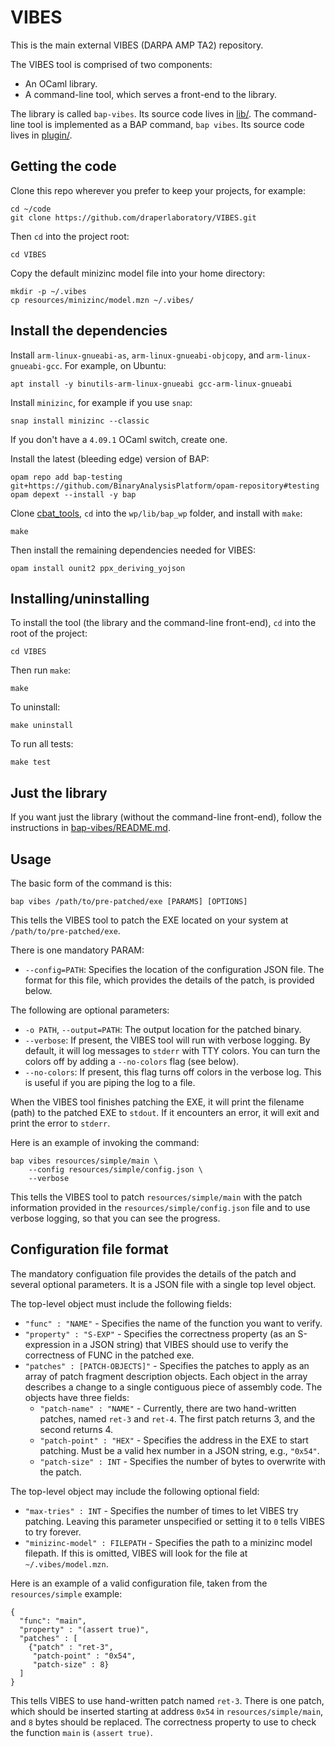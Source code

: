 # VIBES

This is the main external VIBES (DARPA AMP TA2) repository.

The VIBES tool is comprised of two components:

* An OCaml library.
* A command-line tool, which serves a front-end to the library. 

The library is called `bap-vibes`. Its source code lives in [lib/](./lib). 
The command-line tool is implemented as a BAP command, `bap vibes`. Its 
source code lives in [plugin/](./plugin).


## Getting the code

Clone this repo wherever you prefer to keep your projects, for example:

    cd ~/code
    git clone https://github.com/draperlaboratory/VIBES.git

Then `cd` into the project root:

    cd VIBES

Copy the default minizinc model file into your home directory:

    mkdir -p ~/.vibes
    cp resources/minizinc/model.mzn ~/.vibes/


## Install the dependencies

Install `arm-linux-gnueabi-as`, `arm-linux-gnueabi-objcopy`, and
`arm-linux-gnueabi-gcc`. For example, on Ubuntu:

    apt install -y binutils-arm-linux-gnueabi gcc-arm-linux-gnueabi

Install `minizinc`, for example if you use `snap`:

    snap install minizinc --classic

If you don't have a `4.09.1` OCaml switch, create one. 

Install the latest (bleeding edge) version of BAP:

    opam repo add bap-testing git+https://github.com/BinaryAnalysisPlatform/opam-repository#testing
    opam depext --install -y bap

Clone [cbat_tools](https://github.com/draperlaboratory/cbat_tools), `cd`
into the `wp/lib/bap_wp` folder, and install with `make`:

    make

Then install the remaining dependencies needed for VIBES:

    opam install ounit2 ppx_deriving_yojson


## Installing/uninstalling

To install the tool (the library and the command-line front-end), `cd` into
the root of the project:

    cd VIBES

Then run `make`:

    make

To uninstall:

    make uninstall

To run all tests:

    make test


## Just the library

If you want just the library (without the command-line front-end), follow
the instructions in [bap-vibes/README.md](./bap-vibes/README.md).


## Usage

The basic form of the command is this:

    bap vibes /path/to/pre-patched/exe [PARAMS] [OPTIONS]

This tells the VIBES tool to patch the EXE located on your system at
`/path/to/pre-patched/exe`.

There is one mandatory PARAM:

* `--config=PATH`:
  Specifies the location of the configuration JSON file.  The format for this
  file, which provides the details of the patch, is provided below.

The following are optional parameters:

* `-o PATH`, `--output=PATH`:
  The output location for the patched binary.
* `--verbose`:
  If present, the VIBES tool will run with verbose logging. By default, it
  will log messages to `stderr` with TTY colors. You can turn the colors off
  by adding a `--no-colors` flag (see below).
* `--no-colors`:
  If present, this flag turns off colors in the verbose log. This is useful
  if you are piping the log to a file.

When the VIBES tool finishes patching the EXE, it will print the
filename (path) to the patched EXE to `stdout`. If it encounters an error,
it will exit and print the error to `stderr`.

Here is an example of invoking the command:

    bap vibes resources/simple/main \
        --config resources/simple/config.json \
        --verbose

This tells the VIBES tool to patch `resources/simple/main` with the patch
information provided in the `resources/simple/config.json` file and to use
verbose logging, so that you can see the progress.


## Configuration file format

The mandatory configuation file provides the details of the patch and several
optional parameters.  It is a JSON file with a single top level object.

The top-level object must include the following fields:

* `"func" : "NAME"` - 
  Specifies the name of the function you want to verify.
* `"property" : "S-EXP"` -
  Specifies the correctness property (as an S-expression in a JSON string)
  that VIBES should use to verify the correctness of FUNC in the patched exe.
* `"patches" : [PATCH-OBJECTS]"` -
  Specifies the patches to apply as an array of patch fragment description
  objects.  Each object in the array describes a change to a single contiguous
  piece of assembly code.  The objects have three fields:
  * `"patch-name" : "NAME"` -
    Currently, there are two hand-written patches, named `ret-3` and `ret-4`.
    The first patch returns 3, and the second returns 4.
  * `"patch-point" : "HEX"` -
    Specifies the address in the EXE to start patching.  Must be a valid hex
    number in a JSON string, e.g., `"0x54"`.
  * `"patch-size" : INT` -
    Specifies the number of bytes to overwrite with the patch.

The top-level object may include the following optional field:

* `"max-tries" : INT` -
  Specifies the number of times to let VIBES try patching. Leaving this
  parameter unspecified or setting it to `0` tells VIBES to try forever.
* `"minizinc-model" : FILEPATH` -
  Specifies the path to a minizinc model filepath. If this is omitted,
  VIBES will look for the file at `~/.vibes/model.mzn`.

Here is an example of a valid configuration file, taken from the
`resources/simple` example:

```
{
  "func": "main",
  "property" : "(assert true)",
  "patches" : [
    {"patch" : "ret-3",
     "patch-point" : "0x54",
     "patch-size" : 8}
  ]
}
```

This tells VIBES to use hand-written patch named `ret-3`. There is one patch,
which should be inserted starting at address `0x54` in `resources/simple/main`,
and `8` bytes should be replaced.  The correctness property to use to check 
the function `main` is `(assert true)`.
